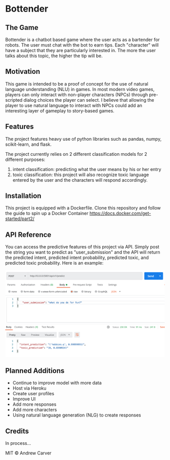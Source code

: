 # Bottender

## The Game
Bottender is a chatbot based game where the user acts as a bartender for robots. The user must chat with the bot to earn tips. Each "character" will have a subject that they are particularly interested in. The more the user talks about this topic, the higher the tip will be.

## Motivation
This game is intended to be a proof of concept for the use of natural language understanding (NLU) in games. In most modern video games, players can only interact with non-player characters (NPCs) through pre-scripted dialog choices the player can select. I believe that allowing the player to use natural language to interact with NPCs could add an interesting layer of gameplay to story-based games.

## Features
The project features heavy use of python libraries such as pandas, numpy, scikit-learn, and flask.

The project currently relies on 2 different classification models for 2 different purposes:
1) intent classification: predicting what the user means by his or her entry
2) toxic classification: this project will also recognize toxic language entered by the user and the characters will respond accordingly.

## Installation
This project is equipped with a Dockerfile. Clone this repository and follow the guide to spin up a Docker Container
https://docs.docker.com/get-started/part2/

## API Reference
You can access the predictive features of this project via API. Simply post the string you want to predict as "user_submission" and the API will return the predicted intent, predicted intent probability, predicted toxic, and predicted toxic probability. Here is an example:

![alt text](https://github.com/acarv468/Bottender/blob/master/bottender_api_example.jpg)

## Planned Additions
- Continue to improve model with more data
- Host via Heroku
- Create user profiles
- Improve UI
- Add more responses
- Add more characters
- Using natural language generation (NLG) to create responses

## Credits
In process...

MIT © Andrew Carver
